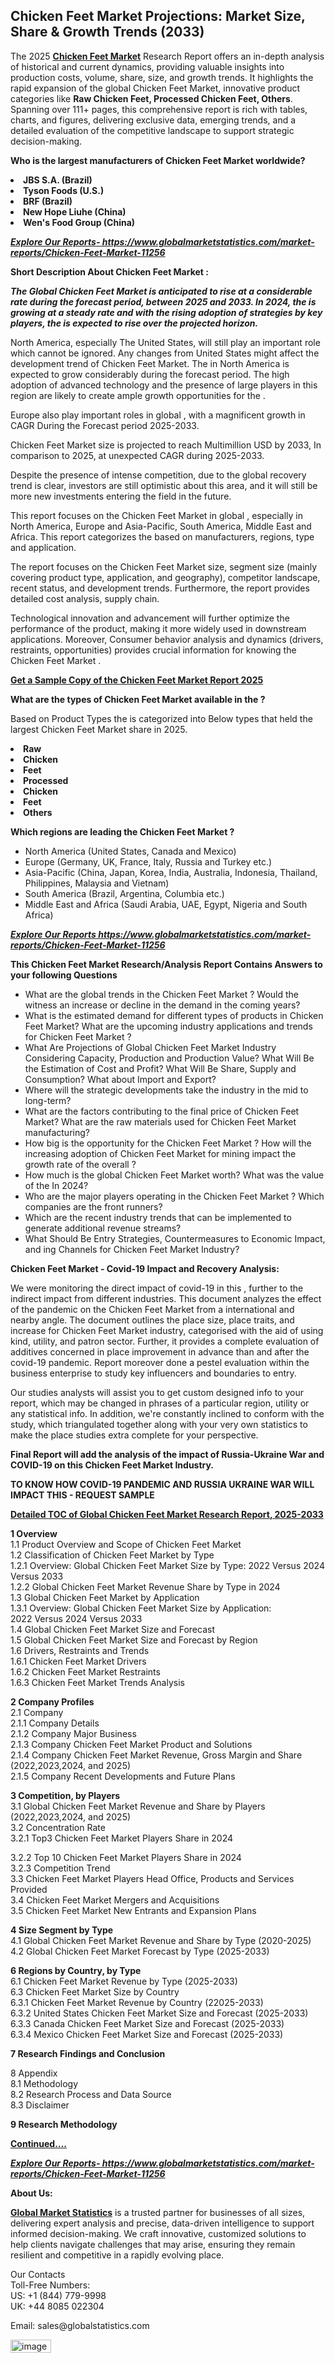 <h2><strong>Chicken Feet Market Projections: Market Size, Share & Growth Trends (2033)</strong></h2><p>The 2025 <strong><a href="https://www.globalmarketstatistics.com/market-reports/Chicken-Feet-Market-11256">Chicken Feet Market</a></strong> Research Report offers an in-depth analysis of historical and current dynamics, providing valuable insights into production costs, volume, share, size, and growth trends. It highlights the rapid expansion of the global Chicken Feet Market, innovative product categories like <strong>Raw Chicken Feet, Processed Chicken Feet, Others</strong>. Spanning over 111+ pages, this comprehensive report is rich with tables, charts, and figures, delivering exclusive data, emerging trends, and a detailed evaluation of the competitive landscape to support strategic decision-making.</p><p><strong>Who is the largest manufacturers of Chicken Feet Market worldwide?</strong></p><p><strong><li>JBS S.A. (Brazil)<li>Tyson Foods (U.S.)<li>BRF (Brazil)<li>New Hope Liuhe (China)<li>Wen's Food Group (China)</strong></p><p><strong><em><a href="https://www.globalmarketstatistics.com/market-reports/Chicken-Feet-Market-11256">Explore Our Reports-&nbsp;https://www.globalmarketstatistics.com/market-reports/Chicken-Feet-Market-11256</a></em></strong></p><p><strong>Short Description About Chicken Feet Market :</strong></p><p><strong><em>The Global Chicken Feet Market is anticipated to rise at a considerable rate during the forecast period, between 2025 and 2033. In 2024, the is growing at a steady rate and with the rising adoption of strategies by key players, the is expected to rise over the projected horizon.</em></strong></p><p>North America, especially The United States, will still play an important role which cannot be ignored. Any changes from United States might affect the development trend of Chicken Feet Market. The in North America is expected to grow considerably during the forecast period. The high adoption of advanced technology and the presence of large players in this region are likely to create ample growth opportunities for the .</p><p>Europe also play important roles in global , with a magnificent growth in CAGR During the Forecast period 2025-2033.</p><p>Chicken Feet Market size is projected to reach Multimillion USD by 2033, In comparison to 2025, at unexpected CAGR during 2025-2033.</p><p>Despite the presence of intense competition, due to the global recovery trend is clear, investors are still optimistic about this area, and it will still be more new investments entering the field in the future.</p><p>This report focuses on the Chicken Feet Market in global , especially in North America, Europe and Asia-Pacific, South America, Middle East and Africa. This report categorizes the based on manufacturers, regions, type and application.</p><p>The report focuses on the Chicken Feet Market size, segment size (mainly covering product type, application, and geography), competitor landscape, recent status, and development trends. Furthermore, the report provides detailed cost analysis, supply chain.</p><p>Technological innovation and advancement will further optimize the performance of the product, making it more widely used in downstream applications. Moreover, Consumer behavior analysis and dynamics (drivers, restraints, opportunities) provides crucial information for knowing the Chicken Feet Market .</p><p><strong><a href="https://www.globalmarketstatistics.com/market-reports/Chicken-Feet-Market-11256">Get a Sample Copy of the Chicken Feet Market Report 2025</a></strong></p><p><strong>What are the types of Chicken Feet Market available in the ?</strong></p><p>Based on Product Types the is categorized into Below types that held the largest Chicken Feet Market share in 2025.</p><p><strong><li>Raw<li>Chicken<li>Feet<li>Processed<li>Chicken<li>Feet<li>Others</strong></p><p><strong>Which regions are leading the Chicken Feet Market ?</strong></p><ul><li>North America (United States, Canada and Mexico)</li><li>Europe (Germany, UK, France, Italy, Russia and Turkey etc.)</li><li>Asia-Pacific (China, Japan, Korea, India, Australia, Indonesia, Thailand, Philippines, Malaysia and Vietnam)</li><li>South America (Brazil, Argentina, Columbia etc.)</li><li>Middle East and Africa (Saudi Arabia, UAE, Egypt, Nigeria and South Africa)</li></ul><p><strong><em><a href="https://www.globalmarketstatistics.com/market-reports/Chicken-Feet-Market-11256">Explore Our Reports https://www.globalmarketstatistics.com/market-reports/Chicken-Feet-Market-11256</a></em></strong></p><p><strong>This Chicken Feet Market Research/Analysis Report Contains Answers to your following Questions</strong></p><ul><li>What are the global trends in the Chicken Feet Market ? Would the witness an increase or decline in the demand in the coming years?</li><li>What is the estimated demand for different types of products in Chicken Feet Market? What are the upcoming industry applications and trends for Chicken Feet Market ?</li><li>What Are Projections of Global Chicken Feet Market Industry Considering Capacity, Production and Production Value? What Will Be the Estimation of Cost and Profit? What Will Be Share, Supply and Consumption? What about Import and Export?</li><li>Where will the strategic developments take the industry in the mid to long-term?</li><li>What are the factors contributing to the final price of Chicken Feet Market? What are the raw materials used for Chicken Feet Market manufacturing?</li><li>How big is the opportunity for the Chicken Feet Market ? How will the increasing adoption of Chicken Feet Market for mining impact the growth rate of the overall ?</li><li>How much is the global Chicken Feet Market worth? What was the value of the In 2024?</li><li>Who are the major players operating in the Chicken Feet Market ? Which companies are the front runners?</li><li>Which are the recent industry trends that can be implemented to generate additional revenue streams?</li><li>What Should Be Entry Strategies, Countermeasures to Economic Impact, and ing Channels for Chicken Feet Market Industry?</li></ul><p><strong>Chicken Feet Market - Covid-19 Impact and Recovery Analysis:</strong></p><p>We were monitoring the direct impact of covid-19 in this , further to the indirect impact from different industries. This document analyzes the effect of the pandemic on the Chicken Feet Market from a international and nearby angle. The document outlines the place size, place traits, and increase for Chicken Feet Market industry, categorised with the aid of using kind, utility, and patron sector. Further, it provides a complete evaluation of additives concerned in place improvement in advance than and after the covid-19 pandemic. Report moreover done a pestel evaluation within the business enterprise to study key influencers and boundaries to entry.</p><p>Our studies analysts will assist you to get custom designed info to your report, which may be changed in phrases of a particular region, utility or any statistical info. In addition, we're constantly inclined to conform with the study, which triangulated together along with your very own statistics to make the place studies extra complete for your perspective.</p><p><strong>Final Report will add the analysis of the impact of Russia-Ukraine War and COVID-19 on this Chicken Feet Market Industry.</strong></p><p><strong>TO KNOW HOW COVID-19 PANDEMIC AND RUSSIA UKRAINE WAR WILL IMPACT THIS - REQUEST SAMPLE</strong></p><p><strong><a href="https://www.globalmarketstatistics.com/market-reports/Chicken-Feet-Market-11256">Detailed TOC of Global Chicken Feet Market Research Report, 2025-2033</a></strong></p><p><strong>1 Overview</strong><br /> 1.1 Product Overview and Scope of Chicken Feet Market<br /> 1.2 Classification of Chicken Feet Market by Type<br /> 1.2.1 Overview: Global Chicken Feet Market Size by Type: 2022 Versus 2024 Versus 2033<br /> 1.2.2 Global Chicken Feet Market Revenue Share by Type in 2024<br /> 1.3 Global Chicken Feet Market by Application<br /> 1.3.1 Overview: Global Chicken Feet Market Size by Application: 2022&nbsp;Versus 2024 Versus 2033<br /> 1.4 Global Chicken Feet Market Size and Forecast<br /> 1.5 Global Chicken Feet Market Size and Forecast by Region<br /> 1.6 Drivers, Restraints and Trends<br /> 1.6.1 Chicken Feet Market Drivers<br /> 1.6.2 Chicken Feet Market Restraints<br /> 1.6.3 Chicken Feet Market Trends Analysis</p><p><strong>2 Company Profiles</strong><br /> 2.1 Company<br /> 2.1.1 Company Details<br /> 2.1.2 Company Major Business<br /> 2.1.3 Company Chicken Feet Market Product and Solutions<br /> 2.1.4 Company Chicken Feet Market Revenue, Gross Margin and Share (2022,2023,2024, and 2025)<br /> 2.1.5 Company Recent Developments and Future Plans</p><p><strong>3 Competition, by Players</strong><br /> 3.1 Global Chicken Feet Market Revenue and Share by Players (2022,2023,2024, and 2025)<br /> 3.2 Concentration Rate<br /> 3.2.1 Top3 Chicken Feet Market Players Share in 2024</p><p>3.2.2 Top 10 Chicken Feet Market Players Share in 2024<br /> 3.2.3 Competition Trend<br /> 3.3 Chicken Feet Market Players Head Office, Products and Services Provided<br /> 3.4 Chicken Feet Market Mergers and Acquisitions<br /> 3.5 Chicken Feet Market New Entrants and Expansion Plans</p><p><strong>4 Size Segment by Type</strong><br /> 4.1 Global Chicken Feet Market Revenue and Share by Type (2020-2025)<br /> 4.2 Global Chicken Feet Market Forecast by Type (2025-2033)</p><p><strong>6 Regions by Country, by Type</strong><br /> 6.1 Chicken Feet Market Revenue by Type (2025-2033)<br /> 6.3 Chicken Feet Market Size by Country<br /> 6.3.1 Chicken Feet Market Revenue by Country (22025-2033)<br /> 6.3.2 United States Chicken Feet Market Size and Forecast (2025-2033)<br /> 6.3.3 Canada Chicken Feet Market Size and Forecast (2025-2033)<br /> 6.3.4 Mexico Chicken Feet Market Size and Forecast (2025-2033)</p><p><strong>7 Research Findings and Conclusion</strong></p><p>8 Appendix<br /> 8.1 Methodology<br /> 8.2 Research Process and Data Source<br /> 8.3 Disclaimer</p><p><strong>9 Research Methodology</strong></p><p><strong><a href="https://www.globalmarketstatistics.com/market-reports/Chicken-Feet-Market-11256">Continued&hellip;.</a></strong></p><p><strong><em><a href="https://www.globalmarketstatistics.com/market-reports/Chicken-Feet-Market-11256">Explore Our Reports-&nbsp;https://www.globalmarketstatistics.com/market-reports/Chicken-Feet-Market-11256</a></em></strong></p><p><strong>About Us:</strong></p><p><strong><a href="https://www.globalmarketstatistics.com/">Global Market Statistics</a></strong> is a trusted partner for businesses of all sizes, delivering expert analysis and precise, data-driven intelligence to support informed decision-making. We craft innovative, customized solutions to help clients navigate challenges that may arise, ensuring they remain resilient and competitive in a rapidly evolving place.</p><p>Our Contacts<br /> Toll-Free Numbers:<br /> US: +1 (844) 779-9998<br /> UK: +44 8085 022304</p><p>Email: sales@globalstatistics.com</p>
<img width="65" height="21" alt="image" src="https://github.com/user-attachments/assets/01f01951-7880-4b60-97d1-89bfbde43b75" />
